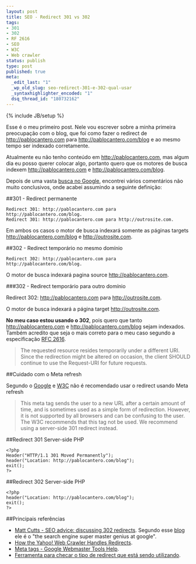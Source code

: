 ```yaml
--- 
layout: post
title: SEO - Redirect 301 vs 302
tags: 
- 301
- 302
- RF 2616
- SEO
- W3C
- Web crawler
status: publish
type: post
published: true
meta: 
  _edit_last: "1"
  _wp_old_slug: seo-redirect-301-e-302-qual-usar
  _syntaxhighlighter_encoded: "1"
  dsq_thread_id: "180732162"
---
```

{% include JB/setup %}

Esse é o meu primeiro post. Nele vou escrever sobre a minha primeira preocupação com o blog, que foi como fazer o redirect de http://pablocantero.com para http://pablocantero.com/blog e ao mesmo tempo ser indexado corretamente.
<!--more-->
Atualmente eu não tenho conteúdo em http://pablocantero.com, mas algum dia eu posso querer colocar algo, portanto quero que os motores de busca indexem http://pablocantero.com e http://pablocantero.com/blog.

Depois de uma vasta [busca no Google](http://www.google.com.br/search?hl=pt-BR&amp;client=firefox-a&amp;hs=ElT&amp;rls=org.mozilla:en-US:official&amp;&amp;sa=X&amp;ei=Vc5HTPffD8GJuAflkb0u&amp;ved=0CBgQBSgA&amp;q=seo+301+302+redirect&amp;spell=1), encontrei vários comentários não muito conclusivos, onde acabei assumindo a seguinte definição:

##301 - Redirect permanente

    Redirect 301: http://pablocantero.com para http://pablocantero.com/blog.
    Redirect 301: http://pablocantero.com para http://outrosite.com.

Em ambos os casos o motor de busca indexará somente as páginas targets http://pablocantero.com/blog e http://outrosite.com.

##302 - Redirect temporário no mesmo domínio

    Redirect 302: http://pablocantero.com para http://pablocantero.com/blog.

O motor de busca indexará pagina source http://pablocantero.com.

###302 - Redirect temporário para outro domínio

   Redirect 302: http://pablocantero.com para http://outrosite.com.

O motor de busca indexará a página target http://outrosite.com.

**No meu caso estou usando o 302**, pois quero que tanto http://pablocantero.com e http://pablocantero.com/blog sejam indexados. Também acredito que seja o mais correto para o meu caso segundo a especificação [RFC 2616](http://www.w3.org/Protocols/rfc2616/rfc2616-sec10.html#sec10.3.3).

> The requested resource resides temporarily under a different URI. Since  the redirection might be altered on occasion, the client SHOULD continue  to use the Request-URI for future requests.

##Cuidado com o Meta refresh

Segundo o [Google](http://www.google.com/support/webmasters/bin/answer.py?hl=en&amp;answer=79812) e [W3C](http://www.w3.org/TR/WCAG10-HTML-TECHS/#meta-element) não é recomendado usar o redirect usando Meta refresh

> This meta tag sends the user to a new URL after a certain amount of  time, and is sometimes used as a simple form of redirection. However, it  is not supported by all browsers and can be confusing to the user. The W3C recommends that this tag not be used. We recommend using a server-side 301 redirect instead.

##Redirect 301 Server-side PHP

    <?php
    Header("HTTP/1.1 301 Moved Permanently");
    header("Location: http://pablocantero.com/blog");
    exit();
    ?>

##Redirect 302 Server-side PHP

    <?php
    header("Location: http://pablocantero.com/blog");
    exit();
    ?>

##Principais referências

* [Matt Cutts - SEO advice: discussing 302 redirects](http://www.mattcutts.com/blog/seo-advice-discussing-302-redirects/). Segundo esse [blog](http://chasesagum.com/301-redirects-vs-302-redirects) ele é o "the search engine super master genius at google".
* [How the Yahoo! Web Crawler Handles Redirects](http://help.yahoo.com/l/us/yahoo/search/webcrawler/slurp-11.html).
* [Meta tags - Google Webmaster Tools Help](http://www.google.com/support/webmasters/bin/answer.py?hl=en&amp;answer=79812).
* [Ferramenta para checar o tipo de redirect que está sendo utilizando](http://www.internetofficer.com/seo-tool/redirect-check/).
